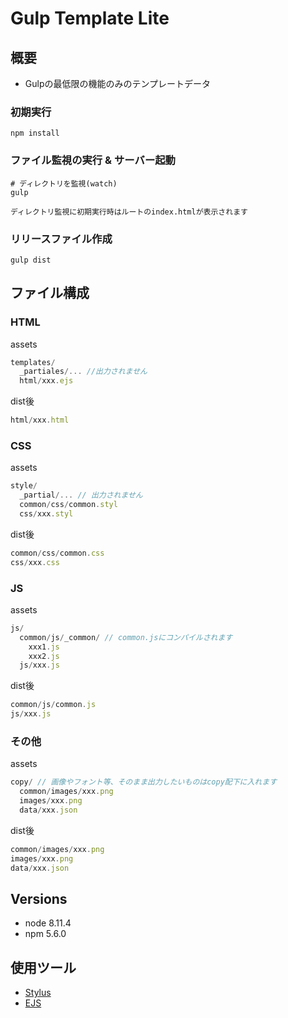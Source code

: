 # Gulp Template Lite

## 概要

- Gulpの最低限の機能のみのテンプレートデータ

### 初期実行

```
npm install
```

### ファイル監視の実行 & サーバー起動

```
# ディレクトリを監視(watch)
gulp

ディレクトリ監視に初期実行時はルートのindex.htmlが表示されます
```

### リリースファイル作成

```
gulp dist
```

## ファイル構成

### HTML

assets

```javascript
templates/
  _partiales/... //出力されません
  html/xxx.ejs
```

dist後

```javascript
html/xxx.html
```


### CSS

assets

```javascript
style/
  _partial/... // 出力されません
  common/css/common.styl
  css/xxx.styl
```

dist後

```javascript
common/css/common.css
css/xxx.css
```

### JS

assets

```javascript
js/
  common/js/_common/ // common.jsにコンパイルされます
    xxx1.js
    xxx2.js
  js/xxx.js
```

dist後

```javascript
common/js/common.js
js/xxx.js
```

### その他

assets

```javascript
copy/ // 画像やフォント等、そのまま出力したいものはcopy配下に入れます
  common/images/xxx.png
  images/xxx.png
  data/xxx.json
```

dist後

```javascript
common/images/xxx.png
images/xxx.png
data/xxx.json
```

## Versions

- node 8.11.4
- npm 5.6.0

## 使用ツール

- [Stylus](https://learnboost.github.io/stylus/)
- [EJS](http://www.embeddedjs.com/)